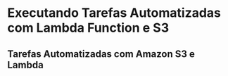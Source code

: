 # Executando Tarefas Automatizadas com Lambda Function e S3
## Tarefas Automatizadas com Amazon S3 e Lambda

